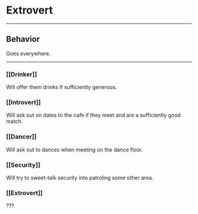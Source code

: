 # Extrovert
---
## Behavior
Goes everywhere.

---
### [[Drinker]]
Will offer them drinks if sufficiently generous.

### [[Introvert]]
Will ask out on dates to the cafe if they meet and are a sufficiently good match.

### [[Dancer]]
Will ask out to dances when meeting on the dance floor.

### [[Security]]
Will try to sweet-talk security into patroling some other area.

### [[Extrovert]]
???